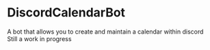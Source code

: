 # DiscordCalendarBot
 A bot that allows you to create and maintain a calendar within discord <br>
 Still a work in progress
